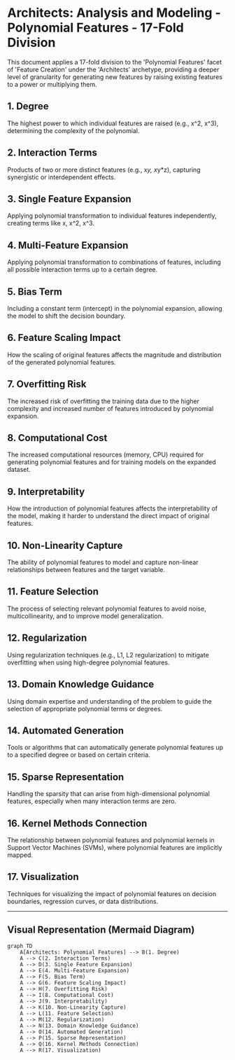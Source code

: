 # Architects: Analysis and Modeling - Polynomial Features - 17-Fold Division

This document applies a 17-fold division to the 'Polynomial Features' facet of 'Feature Creation' under the 'Architects' archetype, providing a deeper level of granularity for generating new features by raising existing features to a power or multiplying them.

## 1. Degree

The highest power to which individual features are raised (e.g., x^2, x^3), determining the complexity of the polynomial.

## 2. Interaction Terms

Products of two or more distinct features (e.g., x*y, x*y*z), capturing synergistic or interdependent effects.

## 3. Single Feature Expansion

Applying polynomial transformation to individual features independently, creating terms like x, x^2, x^3.

## 4. Multi-Feature Expansion

Applying polynomial transformation to combinations of features, including all possible interaction terms up to a certain degree.

## 5. Bias Term

Including a constant term (intercept) in the polynomial expansion, allowing the model to shift the decision boundary.

## 6. Feature Scaling Impact

How the scaling of original features affects the magnitude and distribution of the generated polynomial features.

## 7. Overfitting Risk

The increased risk of overfitting the training data due to the higher complexity and increased number of features introduced by polynomial expansion.

## 8. Computational Cost

The increased computational resources (memory, CPU) required for generating polynomial features and for training models on the expanded dataset.

## 9. Interpretability

How the introduction of polynomial features affects the interpretability of the model, making it harder to understand the direct impact of original features.

## 10. Non-Linearity Capture

The ability of polynomial features to model and capture non-linear relationships between features and the target variable.

## 11. Feature Selection

The process of selecting relevant polynomial features to avoid noise, multicollinearity, and to improve model generalization.

## 12. Regularization

Using regularization techniques (e.g., L1, L2 regularization) to mitigate overfitting when using high-degree polynomial features.

## 13. Domain Knowledge Guidance

Using domain expertise and understanding of the problem to guide the selection of appropriate polynomial terms or degrees.

## 14. Automated Generation

Tools or algorithms that can automatically generate polynomial features up to a specified degree or based on certain criteria.

## 15. Sparse Representation

Handling the sparsity that can arise from high-dimensional polynomial features, especially when many interaction terms are zero.

## 16. Kernel Methods Connection

The relationship between polynomial features and polynomial kernels in Support Vector Machines (SVMs), where polynomial features are implicitly mapped.

## 17. Visualization

Techniques for visualizing the impact of polynomial features on decision boundaries, regression curves, or data distributions.

---

## Visual Representation (Mermaid Diagram)

```mermaid
graph TD
    A[Architects: Polynomial Features] --> B(1. Degree)
    A --> C(2. Interaction Terms)
    A --> D(3. Single Feature Expansion)
    A --> E(4. Multi-Feature Expansion)
    A --> F(5. Bias Term)
    A --> G(6. Feature Scaling Impact)
    A --> H(7. Overfitting Risk)
    A --> I(8. Computational Cost)
    A --> J(9. Interpretability)
    A --> K(10. Non-Linearity Capture)
    A --> L(11. Feature Selection)
    A --> M(12. Regularization)
    A --> N(13. Domain Knowledge Guidance)
    A --> O(14. Automated Generation)
    A --> P(15. Sparse Representation)
    A --> Q(16. Kernel Methods Connection)
    A --> R(17. Visualization)
```
